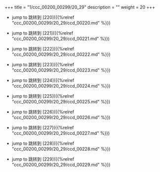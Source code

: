 +++
title = "1/ccc_00200_00299/20_29"
description = ""
weight = 20
+++

* jump to 跳转到 [220]({{%relref "ccc_00200_00299/20_29/ccd_00220.md" %}})

* jump to 跳转到 [221]({{%relref "ccc_00200_00299/20_29/ccd_00221.md" %}})

* jump to 跳转到 [222]({{%relref "ccc_00200_00299/20_29/ccd_00222.md" %}})

* jump to 跳转到 [223]({{%relref "ccc_00200_00299/20_29/ccd_00223.md" %}})

* jump to 跳转到 [224]({{%relref "ccc_00200_00299/20_29/ccd_00224.md" %}})

* jump to 跳转到 [225]({{%relref "ccc_00200_00299/20_29/ccd_00225.md" %}})

* jump to 跳转到 [226]({{%relref "ccc_00200_00299/20_29/ccd_00226.md" %}})

* jump to 跳转到 [227]({{%relref "ccc_00200_00299/20_29/ccd_00227.md" %}})

* jump to 跳转到 [228]({{%relref "ccc_00200_00299/20_29/ccd_00228.md" %}})

* jump to 跳转到 [229]({{%relref "ccc_00200_00299/20_29/ccd_00229.md" %}})


